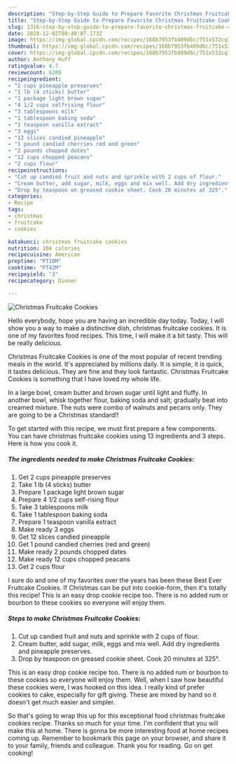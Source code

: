 ```yaml
---
description: "Step-by-Step Guide to Prepare Favorite Christmas Fruitcake Cookies"
title: "Step-by-Step Guide to Prepare Favorite Christmas Fruitcake Cookies"
slug: 1316-step-by-step-guide-to-prepare-favorite-christmas-fruitcake-cookies
date: 2020-12-02T00:40:07.173Z
image: https://img-global.cpcdn.com/recipes/168b7953fb409d6c/751x532cq70/christmas-fruitcake-cookies-recipe-main-photo.jpg
thumbnail: https://img-global.cpcdn.com/recipes/168b7953fb409d6c/751x532cq70/christmas-fruitcake-cookies-recipe-main-photo.jpg
cover: https://img-global.cpcdn.com/recipes/168b7953fb409d6c/751x532cq70/christmas-fruitcake-cookies-recipe-main-photo.jpg
author: Anthony Huff
ratingvalue: 4.7
reviewcount: 6209
recipeingredient:
- "2 cups pineapple preserves"
- "1 lb (4 sticks) butter"
- "1 package light brown sugar"
- "4 1/2 cups selfrising flour"
- "3 tablespoons milk"
- "1 tablespoon baking soda"
- "1 teaspoon vanilla extract"
- "3 eggs"
- "12 slices candied pineapple"
- "1 pound candied cherries red and green"
- "2 pounds chopped dates"
- "12 cups chopped peacans"
- "2 cups flour"
recipeinstructions:
- "Cut up candied fruit and nuts and sprinkle with 2 cups of flour."
- "Cream butter, add sugar, milk, eggs and mix well. Add dry ingredients and pineapple preserves."
- "Drop by teaspoon on greased cookie sheet. Cook 20 minutes at 325°."
categories:
- Recipe
tags:
- christmas
- fruitcake
- cookies

katakunci: christmas fruitcake cookies 
nutrition: 104 calories
recipecuisine: American
preptime: "PT10M"
cooktime: "PT42M"
recipeyield: "3"
recipecategory: Dinner

---
```



![Christmas Fruitcake Cookies](https://img-global.cpcdn.com/recipes/168b7953fb409d6c/751x532cq70/christmas-fruitcake-cookies-recipe-main-photo.jpg)

Hello everybody, hope you are having an incredible day today. Today, I will show you a way to make a distinctive dish, christmas fruitcake cookies. It is one of my favorites food recipes. This time, I will make it a bit tasty. This will be really delicious.

Christmas Fruitcake Cookies is one of the most popular of recent trending meals in the world. It's appreciated by millions daily. It is simple, it is quick, it tastes delicious. They are fine and they look fantastic. Christmas Fruitcake Cookies is something that I have loved my whole life.

In a large bowl, cream butter and brown sugar until light and fluffy. In another bowl, whisk together flour, baking soda and salt; gradually beat into creamed mixture. The nuts were combo of walnuts and pecans only. They are going to be a Christmas standard!!


To get started with this recipe, we must first prepare a few components. You can have christmas fruitcake cookies using 13 ingredients and 3 steps. Here is how you cook it.

<!--inarticleads1-->

##### The ingredients needed to make Christmas Fruitcake Cookies:

1. Get 2 cups pineapple preserves
1. Take 1 lb (4 sticks) butter
1. Prepare 1 package light brown sugar
1. Prepare 4 1/2 cups self-rising flour
1. Take 3 tablespoons milk
1. Take 1 tablespoon baking soda
1. Prepare 1 teaspoon vanilla extract
1. Make ready 3 eggs
1. Get 12 slices candied pineapple
1. Get 1 pound candied cherries (red and green)
1. Make ready 2 pounds chopped dates
1. Make ready 12 cups chopped peacans
1. Get 2 cups flour


I sure do and one of my favorites over the years has been these Best Ever Fruitcake Cookies. If Christmas can be put into cookie-form, then it&#39;s totally this recipe! This is an easy drop cookie recipe too. There is no added rum or bourbon to these cookies so everyone will enjoy them. 

<!--inarticleads2-->

##### Steps to make Christmas Fruitcake Cookies:

1. Cut up candied fruit and nuts and sprinkle with 2 cups of flour.
1. Cream butter, add sugar, milk, eggs and mix well. Add dry ingredients and pineapple preserves.
1. Drop by teaspoon on greased cookie sheet. Cook 20 minutes at 325°.


This is an easy drop cookie recipe too. There is no added rum or bourbon to these cookies so everyone will enjoy them. Well, when I saw how beautiful these cookies were, I was hooked on this idea. I really kind of prefer cookies to cake, especially for gift giving. These are mixed by hand so it doesn&#39;t get much easier and simpler. 

So that's going to wrap this up for this exceptional food christmas fruitcake cookies recipe. Thanks so much for your time. I'm confident that you will make this at home. There is gonna be more interesting food at home recipes coming up. Remember to bookmark this page on your browser, and share it to your family, friends and colleague. Thank you for reading. Go on get cooking!
